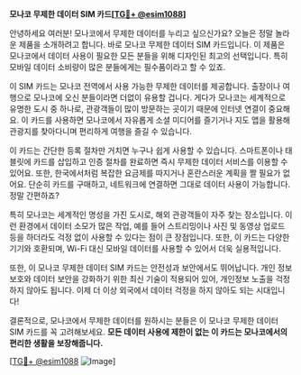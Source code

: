 **모나코 무제한 데이터 SIM 카드[[TG💪+ @esim1088](https://t.me/s/esim1088)]**

안녕하세요 여러분! 모나코에서 무제한 데이터를 누리고 싶으신가요? 오늘은 정말 놀라운 제품을 소개하려고 합니다. 바로 모나코 무제한 데이터 SIM 카드입니다. 이 제품은 모나코에서 데이터 사용이 필요한 모든 분들을 위해 디자인된 최고의 선택입니다. 특히 모바일 데이터 소비량이 많은 분들에게는 필수품이라고 할 수 있죠.

이 SIM 카드는 모나코 전역에서 사용 가능한 무제한 데이터를 제공합니다. 출장이나 여행으로 모나코에 오신 분들이라면 더없이 유용할 겁니다. 게다가 모나코는 세계적으로 유명한 도시 중 하나로, 관광객들이 많이 방문하는 곳이기 때문에 인터넷 연결이 중요해요. 이 카드를 사용하면 모나코에서 자유롭게 소셜 미디어를 즐기거나 지도 앱을 활용해 관광지를 찾아다니며 편리하게 여행을 즐길 수 있습니다.

이 카드는 간단한 등록 절차만 거치면 누구나 쉽게 사용할 수 있습니다. 스마트폰이나 태블릿에 카드를 삽입하고 인증 절차를 완료하면 즉시 무제한 데이터 서비스를 이용할 수 있어요. 또한, 한국에서처럼 복잡한 요금제를 따지거나 혼란스러운 계획을 짤 필요가 없어요. 단순히 카드를 구매하고, 네트워크에 연결하면 그대로 데이터 사용이 가능합니다. 정말 간편하죠?

특히 모나코는 세계적인 명성을 가진 도시로, 해외 관광객들이 자주 찾는 장소입니다. 이런 환경에서 데이터 소모가 많은 작업, 예를 들어 스트리밍이나 사진 및 동영상 업로드 등을 하더라도 걱정 없이 사용할 수 있다는 점이 큰 장점입니다. 또한, 이 카드는 다양한 기기와 호환되며, Wi-Fi 대신 모바일 데이터를 사용할 수 있어서 더욱 실용적입니다.

또한, 이 모나코 무제한 데이터 SIM 카드는 안전성과 보안에서도 뛰어납니다. 개인 정보 보호와 데이터 보안을 강화하기 위한 최신 기술이 적용되어 있어, 개인정보 노출을 걱정하지 않아도 됩니다. 이제 더 이상 외국에서 데이터 걱정을 하지 않아도 되는 시대입니다!

결론적으로, 모나코에서 무제한 데이터를 원하시는 분들은 이 모나코 무제한 데이터 SIM 카드를 꼭 고려해보세요. **모든 데이터 사용에 제한이 없는 이 카드는 모나코에서의 편리한 생활을 보장해줍니다.** 

[[TG💪+ @esim1088](https://t.me/s/esim1088) ![Image](https://i.postimg.cc/Y0z9fWf4/image.png)]